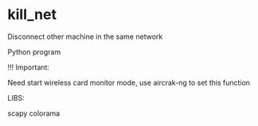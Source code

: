 # kill_net
Disconnect other machine in the same network

Python program

!!! Important:

Need start wireless card monitor mode, use aircrak-ng to set this function 


LIBS:

scapy
colorama
